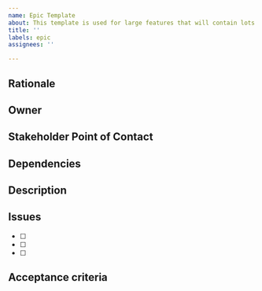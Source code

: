 ```yaml
---
name: Epic Template
about: This template is used for large features that will contain lots of sub issues.
title: ''
labels: epic
assignees: ''

---
```


## Rationale ##

## Owner ##

## Stakeholder Point of Contact ##

## Dependencies ##

## Description ##

## Issues ##

- [ ] 
- [ ] 
- [ ] 

## Acceptance criteria ##
